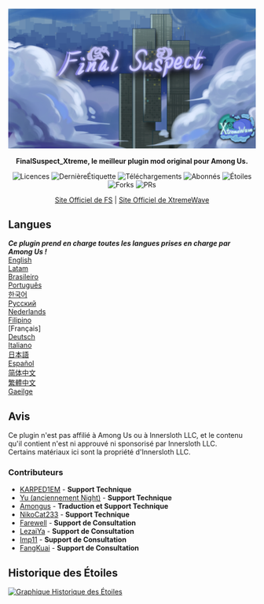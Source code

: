 ﻿<div align="center">

![FS-XW](Assets/LogoWithTeam.png)

**FinalSuspect_Xtreme, le meilleur plugin mod original pour Among Us.**

<img src="https://badgen.net/github/license/XtremeWave/FinalSuspect_Xtreme" alt="Licences">
<img src="https://badgen.net/github/tag/XtremeWave/FinalSuspect_Xtreme" alt="DernièreÉtiquette">
<img src="https://badgen.net/github/assets-dl/XtremeWave/FinalSuspect_Xtreme" alt="Téléchargements">
<img src="https://badgen.net/github/watchers/XtremeWave/FinalSuspect_Xtreme" alt="Abonnés">
<img src="https://badgen.net/github/stars/XtremeWave/FinalSuspect_Xtreme" alt="Étoiles">
<img src="https://badgen.net/github/forks/XtremeWave/FinalSuspect_Xtreme" alt="Forks">
<img src="https://badgen.net/github/prs/XtremeWave/FinalSuspect_Xtreme" alt="PRs">

[Site Officiel de FS](https://fsusx.top.cc) | [Site Officiel de XtremeWave](https://www.xtreme.net.cn)

</div>

## Langues
***Ce plugin prend en charge toutes les langues prises en charge par Among Us !***<br>
[English](README.md) <br>
[Latam](README_es_LA.md)<br>
[Brasileiro](README_pt_BR.md)<br>
[Português](README_pt.md)<br>
[한국어](README_ko.md)<br>
[Русский](README_ru.md)<br>
[Nederlands](README_nl.md)<br>
[Filipino](README_tl.md)<br>
[Français]<br>
[Deutsch](README_de.md)<br>
[Italiano](README_it.md)<br>
[日本語](README_ja.md)<br>
[Español](README_es.md)<br>
[简体中文](README_zh.md)<br>
[繁體中文](README_zh_CHT.md)<br>
[Gaeilge](README_ga.md)<br>

## Avis
Ce plugin n'est pas affilié à Among Us ou à Innersloth LLC, et le contenu qu'il contient n'est ni approuvé ni sponsorisé par Innersloth LLC.<br>
Certains matériaux ici sont la propriété d'Innersloth LLC.

### Contributeurs
 - [KARPED1EM](https://github.com/KARPED1EM) - **Support Technique**
 - [Yu (anciennement Night)](https://github.com/Night-GUA) - **Support Technique**
 - [Amongus](https://github.com/XiezibanWrite) - **Traduction et Support Technique**
 - [NikoCat233](https://github.com/NikoCat233) - **Support Technique**
 - [Farewell](https://github.com/ksduye) - **Support de Consultation**
 - [LezaiYa](https://github.com/LezaiYa1) - **Support de Consultation**
 - [Imp11](https://github.com/dabao40) - **Support de Consultation**
 - [FangKuai](https://github.com/FangKuaiYa) - **Support de Consultation**

## Historique des Étoiles
[![Graphique Historique des Étoiles](https://api.star-history.com/svg?repos=XtremeWave/FinalSuspect_Xtreme&type=Date)](https://star-history.com/#XtremeWave/FinalSuspect_Xtreme&Date)
